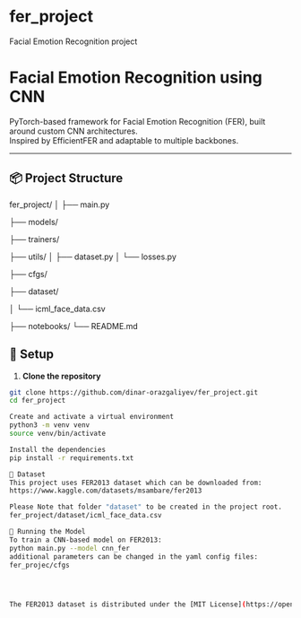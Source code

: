 # fer_project
Facial Emotion Recognition project

# Facial Emotion Recognition using CNN

PyTorch-based framework for Facial Emotion Recognition (FER), built around custom CNN architectures.  
Inspired by EfficientFER and adaptable to multiple backbones.

---

## 📦 Project Structure

fer_project/
│
├── main.py

├── models/

├── trainers/

├── utils/
│   ├── dataset.py
│   └── losses.py

├── cfgs/

├── dataset/

│   └── icml_face_data.csv

├── notebooks/
└── README.md


## 🔧 Setup

1. **Clone the repository**

```bash
git clone https://github.com/dinar-orazgaliyev/fer_project.git
cd fer_project

Create and activate a virtual environment
python3 -m venv venv
source venv/bin/activate

Install the dependencies
pip install -r requirements.txt

📁 Dataset
This project uses FER2013 dataset which can be downloaded from:
https://www.kaggle.com/datasets/msambare/fer2013

Please Note that folder "dataset" to be created in the project root.
fer_project/dataset/icml_face_data.csv

🚀 Running the Model
To train a CNN-based model on FER2013:
python main.py --model cnn_fer
additional parameters can be changed in the yaml config files:
fer_projec/cfgs




The FER2013 dataset is distributed under the [MIT License](https://opensource.org/licenses/MIT).  




